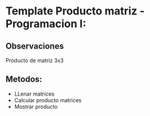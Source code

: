 # Template Producto matriz -Programacion I:

## Observaciones
Producto de matriz 3x3 

## Metodos:
- LLenar matrices
- Calcular producto matrices
- Mostrar producto
